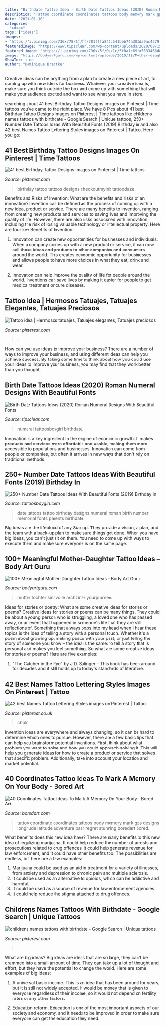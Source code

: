 ```yaml
---
title: "Birthdate Tattoo Idea - Birth Date Tattoos Ideas (2020) Roman Numeral Designs With Beautiful Fonts"
description: "Tattoo coordinate coordinates tattoos body memory mark gps designs longitude latitude adventure paar regret stunning boredart bored"
date: "2023-01-10"
categories:
- "ideas"
tags: ["ideas"]
images:
- "https://i.pinimg.com/736x/78/1f/ff/781fffa841c541bbb74a303da9ac4379--font-tattoo-honey.jpg"
featuredImage: "https://www.tipsclear.com/wp-content/uploads/2020/08/1596385872_85_250-Birth-Date-Tattoos-Ideas-2020-Roman-Numeral-Designs-With.jpg"
featured_image: "https://i.pinimg.com/736x/5f/0a/1c/5f0a1c69fa5633466d83c7b0e8440f7e.jpg"
image: "https://bodyartguru.com/wp-content/uploads/2019/12/Mother-daughter-tattoos-15.jpg"
ShowToc: true
author: "Dominique Bradtke"
---
```



Creative ideas can be anything from a plan to create a new piece of art, to coming up with new ideas for business. Whatever your creative idea is, make sure you think outside the box and come up with something that will make your audience excited and want to see what you have in store.

	

		
searching about 41 best Birthday Tattoo Designs images on Pinterest | Time tattoos you've came to the right place. We have 8 Pics about 41 best Birthday Tattoo Designs images on Pinterest | Time tattoos like childrens names tattoos with birthdate - Google Search | Unique tattoos, 250+ Number Date Tattoos Ideas With Beautiful Fonts (2019) Birthday in and also 42 best Names Tattoo Lettering Styles images on Pinterest | Tattoo. Here you go:
		
    
## 41 Best Birthday Tattoo Designs Images On Pinterest | Time Tattoos

<img loading=lazy src="https://i.pinimg.com/736x/34/f3/22/34f322014f82ad8130cb5cf6e4727ddd.jpg" onerror="this.onerror=null;this.src='https://tse1.mm.bing.net/th?id=OIP.lNT-nNMRo2kDspPMixe20wHaFi&amp;pid=15.1';" alt="41 best Birthday Tattoo Designs images on Pinterest | Time tattoos">

_Source: pinterest.com_

>birthday tattoo tattoos designs checkoutmyink tattoodaze. 

	

Benefits and Risks of Invention: What are the benefits and risks of an innovation?
Invention can be defined as the process of coming up with a new idea, product or service. There are many benefits to invention, ranging from creating new products and services to saving lives and improving the quality of life. However, there are also risks associated with innovation, including the risk of losing valuable technology or intellectual property. Here are four key Benefits of Invention: 
1) Innovation can create new opportunities for businesses and individuals. When a company comes up with a new product or service, it can now sell those ideas and products to other companies and consumers around the world. This creates economic opportunity for businesses and allows people to have more choices in what they eat, drink and wear. 

2) Innovation can help improve the quality of life for people around the world. Inventions can save lives by making it easier for people to get medical treatment or cure diseases.

    
## Tattoo Idea | Hermosos Tatuajes, Tatuajes Elegantes, Tatuajes Preciosos

<img loading=lazy src="https://i.pinimg.com/736x/5f/0a/1c/5f0a1c69fa5633466d83c7b0e8440f7e.jpg" onerror="this.onerror=null;this.src='https://tse1.mm.bing.net/th?id=OIP.KPlwhK9hIgpT-K-E6VHSpQHaIl&amp;pid=15.1';" alt="Tattoo idea | Hermosos tatuajes, Tatuajes elegantes, Tatuajes preciosos">

_Source: pinterest.com_

>. 

	

How can you use ideas to improve your business?
There are a number of ways to improve your business, and using different ideas can help you achieve success. By taking some time to think about how you could use your ideas to improve your business, you may find that they work better than you thought.

    
## Birth Date Tattoos Ideas (2020) Roman Numeral Designs With Beautiful Fonts

<img loading=lazy src="https://www.tipsclear.com/wp-content/uploads/2020/08/1596385872_85_250-Birth-Date-Tattoos-Ideas-2020-Roman-Numeral-Designs-With.jpg" onerror="this.onerror=null;this.src='https://tse1.mm.bing.net/th?id=OIP.Wr6AEY3C8KJdzdFfz_4vmwHaHF&amp;pid=15.1';" alt="Birth Date Tattoos Ideas (2020) Roman Numeral Designs With Beautiful Fonts">

_Source: tipsclear.com_

>numeral tattoosboygirl birthdate. 

	

Innovation is a key ingredient in the engine of economic growth. It makes products and services more affordable and usable, making them more accessible to populations and businesses. Innovation can come from people or companies, but often it arrives in new ways that don't rely on traditional methods.

    
## 250+ Number Date Tattoos Ideas With Beautiful Fonts (2019) Birthday In

<img loading=lazy src="https://1.bp.blogspot.com/-UM571Ofm8i0/WBJrlEe0LzI/AAAAAAAABkY/veLLN6Fb75AdyPoSwWK03jOw0xoZ7GKjQCLcB/s1600/family%2Bdate%2Btattoos.JPG" onerror="this.onerror=null;this.src='https://tse1.mm.bing.net/th?id=OIP.FEcCd4SbhluDtnP5aSn0qQHaGm&amp;pid=15.1';" alt="250+ Number Date Tattoos Ideas With Beautiful Fonts (2019) Birthday in">

_Source: tattoosboygirl.com_

>date tattoos tattoo birthday designs numeral roman birth number memorial fonts parents birthdate. 

	

Big ideas are the lifeblood of any Startup. They provide a vision, a plan, and the team with a back-up plan to make sure things get done. When you have big ideas, you can't just sit on them. You need to come up with ways to execute them and make sure everyone is on the same page.

    
## 100+ Meaningful Mother-Daughter Tattoo Ideas – Body Art Guru

<img loading=lazy src="https://bodyartguru.com/wp-content/uploads/2019/12/Mother-daughter-tattoos-15.jpg" onerror="this.onerror=null;this.src='https://tse3.mm.bing.net/th?id=OIP.Pg0REarC2nLPQSfwLT7zxQHaHA&amp;pid=15.1';" alt="100+ Meaningful Mother-Daughter Tattoo Ideas – Body Art Guru">

_Source: bodyartguru.com_

>mutter tochter sinnvolle archziner yourjournee. 

	

Ideas for stories or poetry: What are some creative ideas for stories or poems?
Creative ideas for stories or poems can be many things. They could be about a young person who is struggling, a loved one who has passed away, or an event that happened in someone's life that they are still reflections of. Something that always pops into my head when I hear these topics is the idea of telling a story with a personal touch. Whether it's a poem about growing up, making peace with your past, or just telling the story of someone you know – the idea is the same: to tell a story that is personal and makes you feel something. So what are some creative ideas for stories or poems? Here are five examples: 
1. "The Catcher in the Rye" by J.D. Salinger – This book has been around for decades and it still holds up to today's standards of literature.

    
## 42 Best Names Tattoo Lettering Styles Images On Pinterest | Tattoo

<img loading=lazy src="https://i.pinimg.com/736x/78/1f/ff/781fffa841c541bbb74a303da9ac4379--font-tattoo-honey.jpg" onerror="this.onerror=null;this.src='https://tse1.mm.bing.net/th?id=OIP.Q6lYAXhuxZ8KSsbHaNUQTAHaHa&amp;pid=15.1';" alt="42 best Names Tattoo Lettering Styles images on Pinterest | Tattoo">

_Source: pinterest.co.uk_

>cholo. 

	

Invention ideas are everywhere and always changing, so it can be hard to determine which ones to pursue. However, there are a few basic tips that can help you brainstorm potential inventions. First, think about what problem you want to solve and how you could approach solving it. This will help you generate ideas for how to create a product or service that solves that specific problem. Additionally, take into account your location and market potential.

    
## 40 Coordinates Tattoo Ideas To Mark A Memory On Your Body - Bored Art

<img loading=lazy src="https://www.boredart.com/wp-content/uploads/2016/06/coordinates-tattoo-Ideas-to-Mark-a-Memory-on-Body-31.jpg" onerror="this.onerror=null;this.src='https://tse4.mm.bing.net/th?id=OIP.l-qtt3T2BiKpJTrpMinlGAHaHa&amp;pid=15.1';" alt="40 Coordinates Tattoo Ideas To Mark A Memory On Your Body - Bored Art">

_Source: boredart.com_

>tattoo coordinate coordinates tattoos body memory mark gps designs longitude latitude adventure paar regret stunning boredart bored. 

	

What benefits does this new idea have?
There are many benefits to this new idea of legalizing marijuana. It could help reduce the number of arrests and prosecutions related to drug offences, it could help generate revenue for law enforcement, and it could have other benefits too. The possibilities are endless, but here are a few examples: 
1. Marijuana could be used as an aid in treatment for a variety of illnesses, from anxiety and depression to chronic pain and multiple sclerosis. 
2. It could be used as an alternative to opioids, which can be addictive and harmful. 
3. It could be used as a source of revenue for law enforcement agencies. 
4. It could help reduce the stigma attached to drug offences.

    
## Childrens Names Tattoos With Birthdate - Google Search | Unique Tattoos

<img loading=lazy src="https://i.pinimg.com/originals/86/d1/73/86d173dad4981e5366ca0ec70b6c60c4.jpg" onerror="this.onerror=null;this.src='https://tse3.mm.bing.net/th?id=OIP.khF48c2ZeW_8Bh0JznvbUQHaHu&amp;pid=15.1';" alt="childrens names tattoos with birthdate - Google Search | Unique tattoos">

_Source: pinterest.com_

>. 

	

What are big ideas?
Big Ideas are ideas that are so large, they can't be crammed into a small amount of time. They can take up a lot of thought and effort, but they have the potential to change the world. Here are some examples of big ideas:
1. A universal basic income. This is an idea that has been around for years, but it is still not widely accepted. It would be money that is given to everyone regardless of their income, so it would not depend on fertility rates or any other factors.

2. Education reform. Education is one of the most important aspects of our society and economy, and it needs to be improved in order to make sure everyone can get the education they need.

